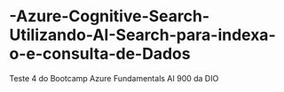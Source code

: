 # -Azure-Cognitive-Search-Utilizando-AI-Search-para-indexa-o-e-consulta-de-Dados
Teste 4 do Bootcamp Azure Fundamentals AI 900 da DIO
